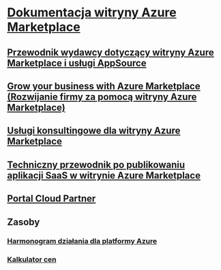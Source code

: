 # [Dokumentacja witryny Azure Marketplace](index.md)
## [Przewodnik wydawcy dotyczący witryny Azure Marketplace i usługi AppSource](marketplace-publishers-guide.md)
## [Grow your business with Azure Marketplace (Rozwijanie firmy za pomocą witryny Azure Marketplace)](grow-your-business-azure-marketplace.md)
## [Usługi konsultingowe dla witryny Azure Marketplace](consulting-services.md)
## [Techniczny przewodnik po publikowaniu aplikacji SaaS w witrynie Azure Marketplace](marketplace-saas-applications-technical-publishing-guide.md)
## [Portal Cloud Partner](./cloud-partner-portal/cloud-partner-portal-what-is-the-cloud-partner-portal.md)
## Zasoby
### [Harmonogram działania dla platformy Azure](https://azure.microsoft.com/roadmap/)
### [Kalkulator cen](https://azure.microsoft.com/pricing/calculator/)

